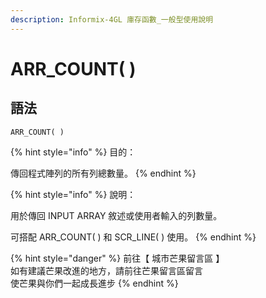 ```yaml
---
description: Informix-4GL 庫存函數_一般型使用說明
---
```


# ARR_COUNT( )

## 語法

```
ARR_COUNT( )
```

{% hint style="info" %}
目的：

傳回程式陣列的所有列總數量。
{% endhint %}

{% hint style="info" %}
說明：

用於傳回 INPUT ARRAY 敘述或使用者輸入的列數量。

可搭配 ARR_COUNT( ) 和 SCR_LINE( ) 使用。
{% endhint %}

{% hint style="danger" %}
前往【 城市芒果留言區 】\
如有建議芒果改進的地方，請前往芒果留言區留言\
使芒果與你們一起成長進步
{% endhint %}
